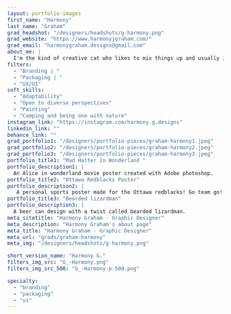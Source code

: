 ```yaml
---
layout: portfolio-images
first_name: "Harmony"
last_name: "Graham"
grad_headshot: "/designers/headshots/g-harmony.png"
grad_website: "https://www.harmonyjgraham.com/"
grad_email: "harmonygraham.designs@gmail.com"
about_me: |
  I'm the kind of creative cat who likes to mix things up and usually is the first one to have a style thats – a bit out there. My journey through the graphic design program has been a crazy one. It has changed everything about me and the ways that I learn. it’s changed my creativity style and made me learn about not just colour theories and layouts but made me learn more about myself and how to become more confident about my work.
filters:
  - "Branding | "
  - "Packaging | "
  - "UX/UI"
soft_skills:
  - "Adaptability"
  - "Open to diverse perspectives"  
  - "Painting" 
  - "Camping and being one with nature" 
instagram_link: "https://instagram.com/harmony.g.designs"
linkedin_link: ""
behance_link: "" 
grad_portfolio1: "/designers/portfolio-pieces/graham-harmony1.jpeg"
grad_portfolio2: "/designers/portfolio-pieces/graham-harmony2.jpeg"
grad_portfolio3: "/designers/portfolio-pieces/graham-harmony3.jpeg"
portfolio_title1: "Mad Hatter in Wonderland "
portfolio_description1: |
  An Alice in wonderland movie poster created with Adobe photoshop. 
portfolio_title2: "Ottawa Redblacks Poster"
portfolio_description2: |
   A personal sports poster made for the Ottawa redblacks! Go team go!
portfolio_title3: "Bearded lizardman"
portfolio_description3: |
  A beer can design with a twist called bearded lizardman. 
meta_sitetitle: "Harmony Graham · Graphic Designer"
meta_description: "Harmony Graham's about page"
meta_title: "Harmony Graham · Graphic Designer"
meta_url: "grads/graham-harmony"
meta_img: "/designers/headshots/g-harmony.png"

short_version_name: "Harmony G."
filters_img_src: "G_-Harmony.png"
filters_img_src_500: "G_-Harmony-p-500.png"

specialty:
  - "branding"
  - "packaging"
  - "ui"
---
```

